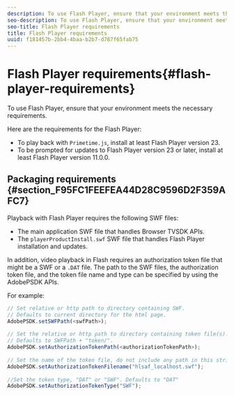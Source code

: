 ```yaml
---
description: To use Flash Player, ensure that your environment meets the necessary requirements.
seo-description: To use Flash Player, ensure that your environment meets the necessary requirements.
seo-title: Flash Player requirements
title: Flash Player requirements
uuid: f181457b-2bb4-4baa-b2b7-d787f65fab75
---
```


# Flash Player requirements{#flash-player-requirements}

To use Flash Player, ensure that your environment meets the necessary requirements.

<!--<a id="section_FEE654D506EC4D85AE77302AD2A27777"></a>-->

Here are the requirements for the Flash Player:

* To play back with `Primetime.js`, install at least Flash Player version 23. 
* To be prompted for updates to Flash Player version 23 or later, install at least Flash Player version 11.0.0.

## Packaging requirements {#section_F95FC1FEEFEA44D28C9596D2F359AFC7}

Playback with Flash Player requires the following SWF files:

* The main application SWF file that handles Browser TVSDK APIs. 
* The `playerProductInstall.swf` SWF file that handles Flash Player installation and updates.

In addition, video playback in Flash requires an authorization token file that might be a SWF or a `.DAT` file. The path to the SWF files, the authorization token file, and the token file name and type can be specified by using the AdobePSDK APIs.

For example: 

```js
// Set relative or http path to directory containing SWF.  
// Defaults to current directory for the html page. 
AdobePSDK.setSWFPath(<swfPath>); 
 
// Set the relative or http path to directory containing token file(s). 
// Defaults to SWFPath + "token/". 
AdobePSDK.setAuthorizationTokenPath(<authorizationTokenPath>); 
 
// Set the name of the token file, do not include any path in this string. 
AdobePSDK.setAuthorizationTokenFilename("hlsaf_localhost.swf"); 
 
//Set the token type, "DAT" or "SWF". Defaults to "DAT" 
AdobePSDK.setAuthorizationTokenType("SWF");
```

